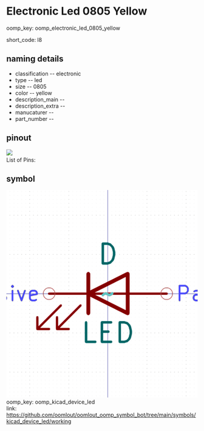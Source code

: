 # Electronic Led 0805 Yellow
oomp_key: oomp_electronic_led_0805_yellow  

short_code: l8
## naming details
* classification -- electronic
* type -- led
* size -- 0805
* color -- yellow
* description_main -- 
* description_extra -- 
* manucaturer -- 
* part_number -- 
## pinout
![](working_pinout_600.png)  
List of Pins:



## symbol

![](symbol/0/working/working_600.png)  
oomp_key: oomp_kicad_device_led  
link: https://github.com/oomlout/oomlout_oomp_symbol_bot/tree/main/symbols/kicad_device_led/working  

